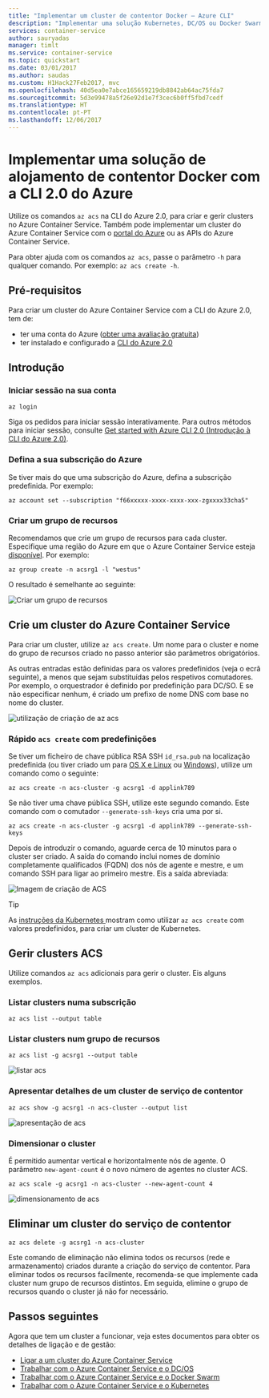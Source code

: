```yaml
---
title: "Implementar um cluster de contentor Docker – Azure CLI"
description: "Implementar uma solução Kubernetes, DC/OS ou Docker Swarm no Azure Container Service através da CLI 2.0 do Azure"
services: container-service
author: sauryadas
manager: timlt
ms.service: container-service
ms.topic: quickstart
ms.date: 03/01/2017
ms.author: saudas
ms.custom: H1Hack27Feb2017, mvc
ms.openlocfilehash: 40d5ea0e7abce165659219db8842ab64ac75fda7
ms.sourcegitcommit: 5d3e99478a5f26e92d1e7f3cec6b0ff5fbd7cedf
ms.translationtype: HT
ms.contentlocale: pt-PT
ms.lasthandoff: 12/06/2017
---
```

# <a name="deploy-a-docker-container-hosting-solution-using-the-azure-cli-20"></a>Implementar uma solução de alojamento de contentor Docker com a CLI 2.0 do Azure

Utilize os comandos `az acs` na CLI do Azure 2.0, para criar e gerir clusters no Azure Container Service. Também pode implementar um cluster do Azure Container Service com o [portal do Azure](container-service-deployment.md) ou as APIs do Azure Container Service.

Para obter ajuda com os comandos `az acs`, passe o parâmetro `-h` para qualquer comando. Por exemplo: `az acs create -h`.



## <a name="prerequisites"></a>Pré-requisitos
Para criar um cluster do Azure Container Service com a CLI do Azure 2.0, tem de:
* ter uma conta do Azure ([obter uma avaliação gratuita](https://azure.microsoft.com/pricing/free-trial/))
* ter instalado e configurado a [CLI do Azure 2.0](/cli/azure/install-az-cli2)

## <a name="get-started"></a>Introdução 
### <a name="log-in-to-your-account"></a>Iniciar sessão na sua conta
```azurecli
az login 
```

Siga os pedidos para iniciar sessão interativamente. Para outros métodos para iniciar sessão, consulte [Get started with Azure CLI 2.0 (Introdução à CLI do Azure 2.0)](/cli/azure/get-started-with-az-cli2).

### <a name="set-your-azure-subscription"></a>Defina a sua subscrição do Azure

Se tiver mais do que uma subscrição do Azure, defina a subscrição predefinida. Por exemplo:

```
az account set --subscription "f66xxxxx-xxxx-xxxx-xxx-zgxxxx33cha5"
```


### <a name="create-a-resource-group"></a>Criar um grupo de recursos
Recomendamos que crie um grupo de recursos para cada cluster. Especifique uma região do Azure em que o Azure Container Service esteja [disponível](https://azure.microsoft.com/en-us/regions/services/). Por exemplo:

```azurecli
az group create -n acsrg1 -l "westus"
```
O resultado é semelhante ao seguinte:

![Criar um grupo de recursos](./media/container-service-create-acs-cluster-cli/rg-create.png)


## <a name="create-an-azure-container-service-cluster"></a>Crie um cluster do Azure Container Service

Para criar um cluster, utilize `az acs create`.
Um nome para o cluster e nome do grupo de recursos criado no passo anterior são parâmetros obrigatórios. 

As outras entradas estão definidas para os valores predefinidos (veja o ecrã seguinte), a menos que sejam substituídas pelos respetivos comutadores. Por exemplo, o orquestrador é definido por predefinição para DC/SO. E se não especificar nenhum, é criado um prefixo de nome DNS com base no nome do cluster.

![utilização de criação de az acs](./media/container-service-create-acs-cluster-cli/create-help.png)


### <a name="quick-acs-create-using-defaults"></a>Rápido `acs create` com predefinições
Se tiver um ficheiro de chave pública RSA SSH `id_rsa.pub` na localização predefinida (ou tiver criado um para [OS X e Linux](../../virtual-machines/linux/mac-create-ssh-keys.md) ou [Windows](../../virtual-machines/linux/ssh-from-windows.md)), utilize um comando como o seguinte:

```azurecli
az acs create -n acs-cluster -g acsrg1 -d applink789
```
Se não tiver uma chave pública SSH, utilize este segundo comando. Este comando com o comutador `--generate-ssh-keys` cria uma por si.

```azurecli
az acs create -n acs-cluster -g acsrg1 -d applink789 --generate-ssh-keys
```

Depois de introduzir o comando, aguarde cerca de 10 minutos para o cluster ser criado. A saída do comando inclui nomes de domínio completamente qualificados (FQDN) dos nós de agente e mestre, e um comando SSH para ligar ao primeiro mestre. Eis a saída abreviada:

![Imagem de criação de ACS](./media/container-service-create-acs-cluster-cli/cluster-create.png)

> [!TIP]
> As [instruções da Kubernetes ](../kubernetes/container-service-kubernetes-walkthrough.md) mostram como utilizar `az acs create` com valores predefinidos, para criar um cluster de Kubernetes.
>

## <a name="manage-acs-clusters"></a>Gerir clusters ACS

Utilize comandos `az acs` adicionais para gerir o cluster. Eis alguns exemplos.

### <a name="list-clusters-under-a-subscription"></a>Listar clusters numa subscrição

```azurecli
az acs list --output table
```

### <a name="list-clusters-in-a-resource-group"></a>Listar clusters num grupo de recursos

```azurecli
az acs list -g acsrg1 --output table
```

![listar acs](./media/container-service-create-acs-cluster-cli/acs-list.png)


### <a name="display-details-of-a-container-service-cluster"></a>Apresentar detalhes de um cluster de serviço de contentor

```azurecli
az acs show -g acsrg1 -n acs-cluster --output list
```

![apresentação de acs](./media/container-service-create-acs-cluster-cli/acs-show.png)


### <a name="scale-the-cluster"></a>Dimensionar o cluster
É permitido aumentar vertical e horizontalmente nós de agente. O parâmetro `new-agent-count` é o novo número de agentes no cluster ACS.

```azurecli
az acs scale -g acsrg1 -n acs-cluster --new-agent-count 4
```

![dimensionamento de acs](./media/container-service-create-acs-cluster-cli/acs-scale.png)

## <a name="delete-a-container-service-cluster"></a>Eliminar um cluster do serviço de contentor
```azurecli
az acs delete -g acsrg1 -n acs-cluster 
```
Este comando de eliminação não elimina todos os recursos (rede e armazenamento) criados durante a criação do serviço de contentor. Para eliminar todos os recursos facilmente, recomenda-se que implemente cada cluster num grupo de recursos distintos. Em seguida, elimine o grupo de recursos quando o cluster já não for necessário.

## <a name="next-steps"></a>Passos seguintes
Agora que tem um cluster a funcionar, veja estes documentos para obter os detalhes de ligação e de gestão:

* [Ligar a um cluster do Azure Container Service](../container-service-connect.md)
* [Trabalhar com o Azure Container Service e o DC/OS](container-service-mesos-marathon-rest.md)
* [Trabalhar com o Azure Container Service e o Docker Swarm](container-service-docker-swarm.md)
* [Trabalhar com o Azure Container Service e o Kubernetes](../kubernetes/container-service-kubernetes-walkthrough.md)